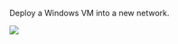 Deploy a Windows VM into a new network.
<a href="https://portal.azure.com/#create/Microsoft.Template/uri/https%3A%2F%2Fraw.githubusercontent.com%2Ftimblewitt%2FTimCo%2Fmaster%2FWG-SRV1%2Fazuredeploy.json" target="_blank">

<img src="http://azuredeploy.net/deploybutton.png"/>
</a>
